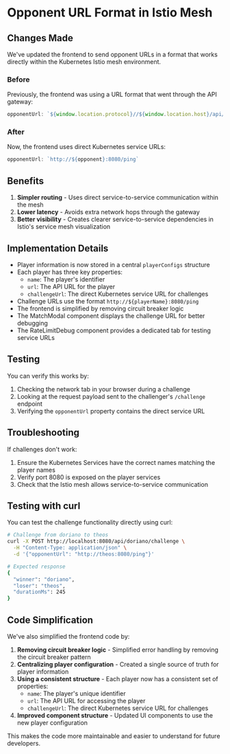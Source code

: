 # Opponent URL Format in Istio Mesh

## Changes Made

We've updated the frontend to send opponent URLs in a format that works directly within the Kubernetes Istio mesh environment.

### Before
Previously, the frontend was using a URL format that went through the API gateway:
```javascript
opponentUrl: `${window.location.protocol}//${window.location.host}/api/${opponent}/ping`
```

### After
Now, the frontend uses direct Kubernetes service URLs:
```javascript
opponentUrl: `http://${opponent}:8080/ping`
```

## Benefits

1. **Simpler routing** - Uses direct service-to-service communication within the mesh
2. **Lower latency** - Avoids extra network hops through the gateway
3. **Better visibility** - Creates clearer service-to-service dependencies in Istio's service mesh visualization

## Implementation Details

- Player information is now stored in a central `playerConfigs` structure 
- Each player has three key properties:
  - `name`: The player's identifier
  - `url`: The API URL for the player
  - `challengeUrl`: The direct Kubernetes service URL for challenges
- Challenge URLs use the format `http://${playerName}:8080/ping`
- The frontend is simplified by removing circuit breaker logic
- The MatchModal component displays the challenge URL for better debugging
- The RateLimitDebug component provides a dedicated tab for testing service URLs

## Testing

You can verify this works by:
1. Checking the network tab in your browser during a challenge
2. Looking at the request payload sent to the challenger's `/challenge` endpoint
3. Verifying the `opponentUrl` property contains the direct service URL

## Troubleshooting

If challenges don't work:
1. Ensure the Kubernetes Services have the correct names matching the player names
2. Verify port 8080 is exposed on the player services
3. Check that the Istio mesh allows service-to-service communication

## Testing with curl

You can test the challenge functionality directly using curl:

```bash
# Challenge from doriano to theos
curl -X POST http://localhost:8080/api/doriano/challenge \
  -H "Content-Type: application/json" \
  -d '{"opponentUrl": "http://theos:8080/ping"}'

# Expected response
{
  "winner": "doriano",
  "loser": "theos",
  "durationMs": 245
}
```

## Code Simplification

We've also simplified the frontend code by:

1. **Removing circuit breaker logic** - Simplified error handling by removing the circuit breaker pattern
2. **Centralizing player configuration** - Created a single source of truth for player information
3. **Using a consistent structure** - Each player now has a consistent set of properties:
   - `name`: The player's unique identifier
   - `url`: The API URL for accessing the player
   - `challengeUrl`: The direct Kubernetes service URL for challenges
4. **Improved component structure** - Updated UI components to use the new player configuration

This makes the code more maintainable and easier to understand for future developers.
